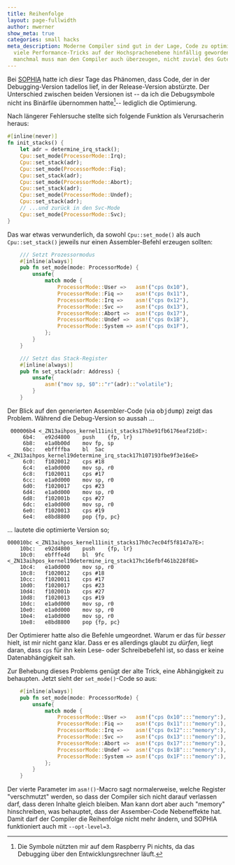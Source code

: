 ```yaml
---
title: Reihenfolge
layout: page-fullwidth
author: mwerner
show_meta: true
categories: small hacks
meta_description: Moderne Compiler sind gut in der Lage, Code zu optimieren, so dass
  viele Performance-Tricks auf der Hochsprachenebene hinfällig geworden sind. Aber
  manchmal muss man den Compiler auch überzeugen, nicht zuviel des Guten zu tun.
---
```


Bei [SOPHIA](/blog/ahipos) hatte ich diesr Tage das Phänomen, dass Code, der in der Debugging-Version tadellos lief, in der Release-Version abstürzte. Der Unterschied zwischen beiden Versionen ist -- da ich die Debugsymbole nicht ins Binärfile übernommen hatte[^1]-- lediglich die Optimierung. 

Nach längerer Fehlersuche stellte sich folgende Funktion als Verursacherin heraus:
~~~ rust
#[inline(never)]
fn init_stacks() {
    let adr = determine_irq_stack();
    Cpu::set_mode(ProcessorMode::Irq);
    Cpu::set_stack(adr);
    Cpu::set_mode(ProcessorMode::Fiq);
    Cpu::set_stack(adr);
    Cpu::set_mode(ProcessorMode::Abort);
    Cpu::set_stack(adr);
    Cpu::set_mode(ProcessorMode::Undef);
    Cpu::set_stack(adr);
    // ...und zurück in den Svc-Mode
    Cpu::set_mode(ProcessorMode::Svc);
}
~~~
Das war etwas verwunderlich, da sowohl `Cpu::set_mode()` als auch `Cpu::set_stack()` jeweils nur einen Assembler-Befehl erzeugen sollten:
~~~ rust 
    /// Setzt Prozessormodus
    #[inline(always)]
    pub fn set_mode(mode: ProcessorMode) {
        unsafe{
            match mode {
                ProcessorMode::User =>   asm!("cps 0x10"),
                ProcessorMode::Fiq =>    asm!("cps 0x11"),
                ProcessorMode::Irq =>    asm!("cps 0x12"),
                ProcessorMode::Svc =>    asm!("cps 0x13"),
                ProcessorMode::Abort =>  asm!("cps 0x17"),
                ProcessorMode::Undef =>  asm!("cps 0x1B"),
                ProcessorMode::System => asm!("cps 0x1F"),
            };
        }
    }

    /// Setzt das Stack-Register 
    #[inline(always)]
    pub fn set_stack(adr: Address) {
        unsafe{
            asm!("mov sp, $0"::"r"(adr)::"volatile");
        }
    }
~~~
Der Blick auf den generierten Assembler-Code (via <kbd>objdump</kbd>) zeigt das Problem. Während die Debug-Version so aussah ...
~~~ slim
 000006b4 <_ZN13aihpos_kernel11init_stacks17hbe91fb6176eaf21dE>:
     6b4:	e92d4800 	push	{fp, lr}
     6b8:	e1a0b00d 	mov	fp, sp
     6bc:	ebffffba 	bl	5ac <_ZN13aihpos_kernel19determine_irq_stack17h107193fbe9f3e16eE>
     6c0:	f1020012 	cps	#18
     6c4:	e1a0d000 	mov	sp, r0
     6c8:	f1020011 	cps	#17
     6cc:	e1a0d000 	mov	sp, r0
     6d0:	f1020017 	cps	#23
     6d4:	e1a0d000 	mov	sp, r0
     6d8:	f102001b 	cps	#27
     6dc:	e1a0d000 	mov	sp, r0
     6e0:	f1020013 	cps	#19
     6e4:	e8bd8800 	pop	{fp, pc}
~~~
... lautete die optimierte Version so;
~~~ slim
000010bc <_ZN13aihpos_kernel11init_stacks17h0c7ec04f5f8147a7E>:
    10bc:	e92d4800 	push	{fp, lr}
    10c0:	ebfffe4d 	bl	9fc <_ZN13aihpos_kernel19determine_irq_stack17hc16efbf461b228f8E>
    10c4:	e1a0d000 	mov	sp, r0
    10c8:	f1020012 	cps	#18
    10cc:	f1020011 	cps	#17
    10d0:	f1020017 	cps	#23
    10d4:	f102001b 	cps	#27
    10d8:	f1020013 	cps	#19
    10dc:	e1a0d000 	mov	sp, r0
    10e0:	e1a0d000 	mov	sp, r0
    10e4:	e1a0d000 	mov	sp, r0
    10e8:	e8bd8800 	pop	{fp, pc}
~~~

Der Optimierer hatte also die Befehle umgeordnet. Warum er das für *besser* hielt, ist mir nicht ganz klar. Dass er es allerdings glaubt zu *dürfen*, liegt daran, dass `cps` für ihn kein Lese- oder Schreibebefehl ist, so dass er keine Datenabhängigkeit sah.

Zur Behebung dieses Problems genügt der alte Trick, eine Abhängigkeit zu behaupten. Jetzt sieht der `set_mode()`-Code so aus:

~~~ rust
    #[inline(always)]
    pub fn set_mode(mode: ProcessorMode) {
        unsafe{
            match mode {
                ProcessorMode::User =>   asm!("cps 0x10":::"memory":),
                ProcessorMode::Fiq =>    asm!("cps 0x11":::"memory":),
                ProcessorMode::Irq =>    asm!("cps 0x12":::"memory":),
                ProcessorMode::Svc =>    asm!("cps 0x13":::"memory":),
                ProcessorMode::Abort =>  asm!("cps 0x17":::"memory":),
                ProcessorMode::Undef =>  asm!("cps 0x1B":::"memory":),
                ProcessorMode::System => asm!("cps 0x1F":::"memory":),
            };
        }
    }
~~~
Der vierte Parameter im `asm!()`-Macro sagt normalerweise, welche Register "verschmutzt" werden, so dass der Compiler sich nicht darauf verlassen darf, dass deren Inhalte gleich bleiben. Man kann dort aber auch "memory" hinschreiben, was behauptet, dass der Assember-Code Nebeneffekte hat. Damit darf der Compiler die Reihenfolge nicht mehr ändern, und SOPHIA funktioniert auch mit `--opt-level=3`. 

[^1]: Die Symbole nützten mir auf dem Raspberry Pi nichts, da das Debugging über den Entwicklungsrechner läuft.
